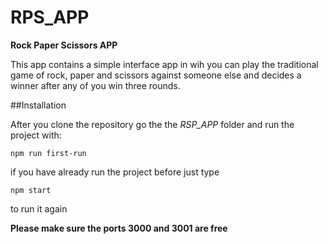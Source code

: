 # RPS_APP
**Rock Paper Scissors APP**

This app contains a simple interface app in wih you can play the traditional game of rock, paper and scissors against someone else and decides a winner after any of you win three rounds.


##Installation

After you clone the repository go the the *RSP_APP* folder and run the project with:
```
npm run first-run
```

if you have already run the project before just type
```
npm start
```
to run it again

**Please make sure the ports 3000 and 3001 are free**
